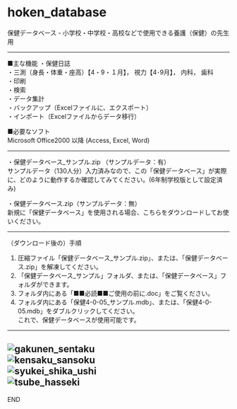 # hoken_database
保健データベース - 小学校・中学校・高校などで使用できる養護（保健）の先生用 

---------------------------------------------------------------
■主な機能
・保健日誌  
・三測（身長・体重・座高）【4・9・１月】， 視力【4･9月】， 内科， 歯科  
・印刷  
・検索  
・データ集計  
・バックアップ（Excelファイルに、エクスポート）  
・インポート（Excelファイルからデータ移行）  

■必要なソフト  
Microsoft Office2000 以降 (Access, Excel, Word)  

---------------------------------------------------------------
・保健データベース_サンプル.zip （サンプルデータ：有）  
サンプルデータ（130人分）入力済みなので、この「保健データベース」が実際に、どのように動作するか確認してみてください。(6年制学校版として設定済み)  

・保健データベース.zip（サンプルデータ：無）  
新規に「保健データベース」を使用される場合、こちらをダウンロードしてお使いください。  

---------------------------------------------------------------
（ダウンロード後の）手順 

1. 圧縮ファイル「保健データベース_サンプル.zip」、または、「保健データベース.zip」を解凍してください。  
2. 「保健データベース_サンプル」フォルダ、または、「保健データベース」フォルダができます。  
3. フォルダ内にある「■■必読■■ご使用の前に.doc」をご覧ください。  
4. フォルダ内にある「保健4-0-05_サンプル.mdb」、または、「保健4-0-05.mdb」をダブルクリックしてください。  
これで、保健データベースが使用可能です。  

---------------------------------------------------------------
![gakunen_sentaku](https://user-images.githubusercontent.com/10558255/50499228-58ea6900-0a8b-11e9-8b44-576dbc87beb9.jpg)  
![kensaku_sansoku](https://user-images.githubusercontent.com/10558255/50499256-86371700-0a8b-11e9-9ed0-4c27f681976b.jpg)  
![syukei_shika_ushi](https://user-images.githubusercontent.com/10558255/50499261-8afbcb00-0a8b-11e9-9164-f4885e0a84be.jpg)  
![tsube_hasseki](https://user-images.githubusercontent.com/10558255/50499262-90f1ac00-0a8b-11e9-813d-b9607bb442b6.jpg)
---------------------------------------------------------------
END
